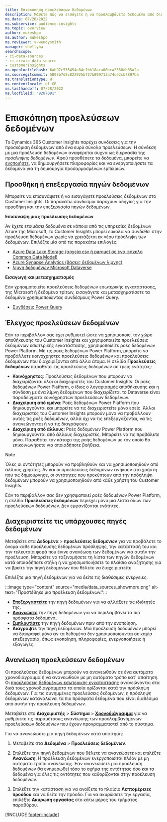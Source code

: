 ```yaml
---
title: Επισκόπηση προελεύσεων δεδομένων
description: Μάθετε πώς να εισάγετε ή να προσλαμβάνετε δεδομένα από διάφορες προελεύσεις.
ms.date: 07/26/2022
ms.subservice: audience-insights
ms.topic: overview
author: mukeshpo
ms.author: mukeshpo
ms.reviewer: v-wendysmith
manager: shellyha
searchScope:
- ci-data-sources
- ci-create-data-source
- customerInsights
ms.openlocfilehash: 6ab97c535454e84c1bb18aca00bca2568eb65a2a
ms.sourcegitcommit: 5807b7d8c822925b727b099713a74ce2cb7897ba
ms.translationtype: HT
ms.contentlocale: el-GR
ms.lasthandoff: 07/28/2022
ms.locfileid: "9207091"
---
```

# <a name="data-sources-overview"></a>Επισκόπηση προελεύσεων δεδομένων

Το Dynamics 365 Customer Insights παρέχει συνδέσεις για την προσκόμιση δεδομένων από ένα ευρύ σύνολο προελεύσεων. Η σύνδεση με μια προέλευση δεδομένων αναφέρεται συχνά ως διεργασία της *πρόσληψης δεδομένων*. Αφού προσθέσετε τα δεδομένα, μπορείτε να [ενοποιήστε](data-unification.md), να δημιουργήσετε πληροφορίες και να ενεργοποιήσετε τα δεδομένα για τη δημιουργία προσαρμοσμένων εμπειριών.

## <a name="add-or-edit-data-sources"></a>Προσθήκη ή επεξεργασία πηγών δεδομένων

Μπορείτε να επισυνάψετε ή να εισαγάγετε προελεύσεις δεδομένων στο Customer Insights. Οι παρακάτω σύνδεσμοι παρέχουν οδηγίες για την προσθήκη και την επεξεργασία πηγών δεδομένων.

**Επισύναψη μιας προέλευσης δεδομένων**

Αν έχετε ετοιμάσει δεδομένα σε κάποια από τις υπηρεσίες δεδομένων Azure της Microsoft, το Customer Insights μπορεί εύκολα να συνδεθεί στην προέλευση δεδομένων χωρίς να χρειάζεται εκ νέου πρόσληψη των δεδομένων. Επιλέξτε μία από τις παρακάτω επιλογές:
- [Azure Data Lake Storage (αρχεία csv ή parquet σε ένα φάκελο Common Data Model)](connect-common-data-model.md)
- [Azure Synapse Analytics (βάσεις δεδομένων λίμνης)](connect-synapse.md)
- [λίμνη δεδομένων Microsoft Dataverse](connect-dataverse-managed-lake.md)

**Εισαγωγή και μετασχηματισμός**

Εάν χρησιμοποιείτε προελεύσεις δεδομένων εσωτερικής εγκατάστασης, της Microsoft ή δεδομένα τρίτων, εισαγάγετε και μετασχηματίσετε τα δεδομένα χρησιμοποιώντας συνδέσμους Power Query.
- [Συνδέσεις Power Query](connect-power-query.md)

## <a name="review-data-sources"></a>Έλεγχος προελεύσεων δεδομένων

Εάν το περιβάλλον σας έχει ρυθμιστεί ώστε να χρησιμοποιεί τον χώρο αποθήκευσης του Customer Insights και χρησιμοποιείτε προελεύσεις δεδομένων εσωτερικής εγκατάστασης, χρησιμοποιείτε ροές δεδομένων Power Platform. Με τις ροές δεδομένων Power Platform, μπορείτε να προβάλλετε κοινόχρηστες προελεύσεις δεδομένων και προελεύσεις δεδομένων που διαχειρίζονται από άλλα άτομα. Η σελίδα **Προελεύσεις δεδομένων** παραθέτει τις προελεύσεις δεδομένων σε τρεις ενότητες:
- **Κοινόχρηστες**: Προελεύσεις δεδομένων που μπορούν να διαχειρίζονται όλοι οι διαχειριστές του Customer Insights. Οι ροές δεδομένων Power Platform, ο ίδιος ο λογαριασμός αποθήκευσης και η σύνδεση με ένα λίμνη δεδομένων που διαχειρίζεται το Dataverse είναι παραδείγματα κοινόχρηστων προελεύσεων δεδομένων.
- **Διαχείριση από εμένα**: Ροές δεδομένων Power Platform που δημιουργούνται και μπορείτε να τις διαχειριστείτε μόνο εσείς. Άλλοι διαχειριστές του Customer Insights μπορούν μόνο να προβάλλουν αυτές τις ροές δεδομένων, αλλά όχι να τις επεξεργάζονται, να τις ανανεώνονται ή να τις διαγράφουν.
- **Διαχείριση από άλλους**: Ροές δεδομένων Power Platform που δημιουργούνται από άλλους διαχειριστές. Μπορείτε να τις προβάλετε μόνο. Παραθέτει τον κάτοχο της ροής δεδομένων με τον οποίο θα επικοινωνήσετε για οποιαδήποτε βοήθεια.
> [!NOTE]
> Όλες οι οντότητες μπορούν να προβληθούν και να χρησιμοποιηθούν από άλλους χρήστες. Αν και οι προελεύσεις δεδομένων ανήκουν στο χρήστη που τις δημιούργησε, οι οντότητες που προκύπτουν από την πρόσληψη δεδομένων μπορούν να χρησιμοποιηθούν από κάθε χρήστη του Customer Insights.

Εάν το περιβάλλον σας δεν χρησιμοποιεί ροές δεδομένων Power Platform, η σελίδα **Προελεύσεις δεδομένων** περιέχει μόνο μια λίστα όλων των προελεύσεων δεδομένων. Δεν εμφανίζονται ενότητες.

## <a name="manage-existing-data-sources"></a>Διαχειριστείτε τις υπάρχουσες πηγές δεδομένων

Μεταβείτε στα **Δεδομένα**  > **προελεύσεις δεδομένων** για να προβάλετε το όνομα κάθε προέλευσης δεδομένων πρόσληψης, την κατάστασή του και την τελευταία φορά που έγινε ανανέωση των δεδομένων για αυτήν την προέλευση. Μπορείτε να ταξινομήσετε τη λίστα των πηγών δεδομένων κατά οποιαδήποτε στήλη ή να χρησιμοποιήσετε το πλαίσιο αναζήτησης για να βρείτε την πηγή δεδομένων που θέλετε να διαχειριστείτε.

Επιλέξτε μια πηγή δεδομένων για να δείτε τις διαθέσιμες ενέργειες.

:::image type="content" source="media/data_sources_showmore.png" alt-text="Προστέθηκε μια προέλευση δεδομένων.":::

- [**Επεξεργαστείτε**](#add-or-edit-data-sources) την πηγή δεδομένων για να αλλάξετε τις ιδιότητές της.
- [**Ανανεώστε**](#refresh-data-sources) την πηγή δεδομένων για να περιλαμβάνει τα πιο πρόσφατα δεδομένα.
- [**Εμπλουτίστε**](data-sources-enrichment.md) την πηγή δεδομένων πριν από την ενοποίηση.
- **Διαγράψτε** την πηγή δεδομένων. Μια προέλευση δεδομένων μπορεί να διαγραφεί μόνο αν τα δεδομένα δεν χρησιμοποιούνται σε καμία επεξεργασία, όπως ενοποίηση, πληροφορίες, ενεργοποιήσεις ή εξαγωγές.

## <a name="refresh-data-sources"></a>Ανανέωση προελεύσεων δεδομένων

Οι προελεύσεις δεδομένων μπορούν να ανανεωθούν σε ένα αυτόματο χρονοδιάγραμμα ή να ανανεωθούν με μη αυτόματο τρόπο κατ' απαίτηση. Οι [προελεύσεις δεδομένων εσωτερικής εγκατάστασης](connect-power-query.md#add-data-from-on-premises-data-sources) ανανεώνονται στα δικά τους χρονοδιαγράμματα τα οποία ορίζονται κατά την πρόσληψη δεδομένων. Για τις συνημμένες προελεύσεις δεδομένων, η πρόσληψη δεδομένων καταναλώνει τα πιο πρόσφατα δεδομένα που είναι διαθέσιμα από αυτήν την προέλευση δεδομένων.

Μεταβείτε στο **Διαχειριστής** > **Σύστημα** > [**Χρονοδιάγραμμα**](system.md#schedule-tab) για να ρυθμίσετε τις παραμέτρους ανανέωσης των προσλαμβανόμενων προελεύσεων δεδομένων που έχουν προγραμματιστεί από το σύστημα.

Για να ανανεώσετε μια πηγή δεδομένων κατά απαίτηση:

1. Μεταβείτε στα **Δεδομένα** > **Προελεύσεις δεδομένων**.

1. Επιλέξτε την πηγή δεδομένων που θέλετε να ανανεώσετε και επιλέξτε **Ανανέωση**. Η προέλευση δεδομένων ενεργοποιείται πλέον με μη αυτόματο τρόπο ανανέωσης. Εάν ανανεώσετε μια προέλευση δεδομένων θα ενημερωθεί τόσο το σχήμα της οντότητας όσο και τα δεδομένα για όλες τις οντότητες που καθορίζονται στην προέλευση δεδομένων.

1. Επιλέξτε την κατάσταση για να ανοίξετε το πλαίσιο **Λεπτομέρειες προόδου** και να δείτε την πρόοδο. Για να ακυρώσετε την εργασία, επιλέξτε **Ακύρωση εργασίας** στο κάτω μέρος του τμήματος παραθύρου.

[!INCLUDE [footer-include](includes/footer-banner.md)]

